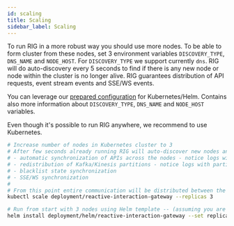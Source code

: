 ```yaml
---
id: scaling
title: Scaling
sidebar_label: Scaling
---
```


To run RIG in a more robust way you should use more nodes. To be able to form cluster from these nodes, set 3 environment variables `DISCOVERY_TYPE`, `DNS_NAME` and `NODE_HOST`. For `DISCOVERY_TYPE` we support currently `dns`. RIG will do auto-discovery every 5 seconds to find if there is any new node or node within the cluster is no longer alive. RIG guarantees distribution of API requests, event stream events and SSE/WS events.

You can leverage our [prepared configuration](https://github.com/Accenture/reactive-interaction-gateway/tree/master/deployment) for Kubernetes/Helm. Contains also more information about `DISCOVERY_TYPE`, `DNS_NAME` and `NODE_HOST` variables.

Even though it's possible to run RIG anywhere, we recommend to use Kubernetes.

```bash
# Increase number of nodes in Kubernetes cluster to 3
# After few seconds already running RIG will auto-discover new nodes and form the cluster, this means:
# - automatic synchronization of APIs across the nodes - notice logs with API synchronization
# - redistribution of Kafka/Kinesis partitions - notice logs with partitions rebalancing
# - blacklist state synchronization
# - SSE/WS synchronization
#
# From this point entire communication will be distributed between the nodes
kubectl scale deployment/reactive-interaction-gateway --replicas 3

# Run from start with 3 nodes using Helm template -- (assuming you are in root directory)
helm install deployment/helm/reactive-interaction-gateway --set replicas=3
```
